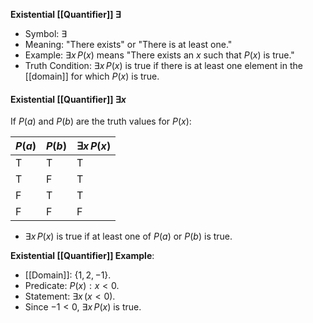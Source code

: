 **Existential [[Quantifier]] $\exists$**

- Symbol: $\exists$
- Meaning: "There exists" or "There is at least one."
- Example: $\exists x \, P(x)$ means "There exists an $x$ such that $P(x)$ is true."
- Truth Condition: $\exists x \, P(x)$ is true if there is at least one element in the [[domain]] for which $P(x)$ is true.

#### **Existential [[Quantifier]] $\exists x$**

If $P(a)$ and $P(b)$ are the truth values for $P(x)$:

| $P(a)$ | $P(b)$ | $\exists x \, P(x)$ |
| ------ | ------ | ------------------- |
| T      | T      | T                   |
| T      | F      | T                   |
| F      | T      | T                   |
| F      | F      | F                   |

- $\exists x \, P(x)$ is true if at least one of $P(a)$ or $P(b)$ is true.

**Existential [[Quantifier]] Example**:

- [[Domain]]: $\{1, 2, -1\}$.
- Predicate: $P(x): x < 0$.
- Statement: $\exists x \, (x < 0)$.
- Since $-1 < 0$, $\exists x \, P(x)$ is true.
